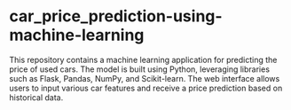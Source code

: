 # car_price_prediction-using-machine-learning
This repository contains a machine learning application for predicting the price of used cars. The model is built using Python, leveraging libraries such as Flask, Pandas, NumPy, and Scikit-learn. The web interface allows users to input various car features and receive a price prediction based on historical data.
